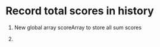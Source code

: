 # Record total scores in history               

1. New global array scoreArray to store all sum scores      

2. 
